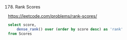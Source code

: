 178. Rank Scores

https://leetcode.com/problems/rank-scores/

```SQL
select score,
    dense_rank() over (order by score desc) as 'rank'
from Scores
```
